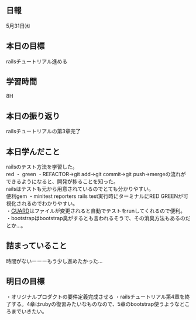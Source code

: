 ## 日報
5月31日㈬

## 本日の目標
railsチュートリアル進める

## 学習時間
8H

## 本日の振り返り
railsチュートリアルの第3章完了

## 本日学んだこと
railsのテスト方法を学習した。<br>
red ・ green ・REFACTOR→git add→git commit→git push→mergeの流れができるようになると、開発が捗ることを知った。<br>
railsはテストも元から用意されているのでとても分かりやすい。<br>
便利gem
・minitest reporters
rails test実行時にターミナルにRED GREENが可視化されるのでわかりやすい。<br>
・[GUARD](https://github.com/guard/guard)はファイルが変更されると自動でテストをrunしてくれるので便利。<br>
・bootstrapはbootstrap臭がするとも言われるそうで、その消臭方法もあるのだとか…。
## 詰まっていること
時間がないーーーもう少し進めたかった…

## 明日の目標
・オリジナルプロダクトの要件定義完成させる
・railsチュートリアル第4章を終了する。4章はrubyの復習みたいなものなので、5章のbootstrap使うようなところまでいきたい。
